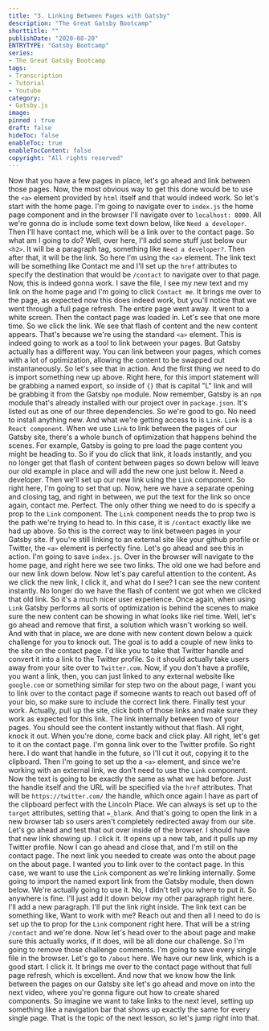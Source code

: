 ```yaml
---
title: "3. Linking Between Pages with Gatsby"
description: "The Great Gatsby Bootcamp"
shorttitle: ""
publishDate: "2020-08-20"
ENTRYTYPE: "Gatsby Bootcamp"
series:
- The Great Gatsby Bootcamp
tags: 
- Transcription
- Tutorial
- Youtube
category: 
- Gatsby.js
image: 
pinned : true
draft: false
hideToc: false
enableToc: true
enableTocContent: false
copyright: "All rights reserved"
---
```


Now that you have a few pages in place, let's go ahead and link between those pages.
Now, the most obvious way to get this done would be to use the `<a>` element provided by `html` itself and that would indeed work.
So let's start with the home page.
I'm going to navigate over to `index.js` the home page component and in the browser I'll navigate over to `localhost: 8000`.
All we're gonna do is include some text down below, like `Need a developer`.
Then I'll have contact me, which will be a link over to the contact page.
So what am I going to do? Well, over here, I'll add some stuff just below our `<h2>`.
It will be a paragraph tag, something like `Need a developer?`.
Then after that, it will be the link.
So here I'm using the `<a>` element.
The link text will be something like Contact me and I'll set up the `href` attributes to specify the destination that would be ``/contact`` to navigate over to that page.
Now, this is indeed gonna work.
I save the file, I see my new text and my link on the home page and I'm going to click `Contact me`.
It brings me over to the page, as expected now this does indeed work, but you'll notice that we went through a full page refresh.
The entire page went away.
It went to a white screen.
Then the contact page was loaded in.
Let's see that one more time.
So we click the link.
We see that flash of content and the new content appears.
That's because we're using the standard `<a>` element.
This is indeed going to work as a tool to link between your pages.
But Gatsby actually has a different way.
You can link between your pages, which comes with a lot of optimization, allowing the content to be swapped out instantaneously.
So let's see that in action.
And the first thing we need to do is import something new up above.
Right here, for this import statement will be grabbing a named export, so inside of `{}` that is capital "L" link and will be grabbing it from the Gatsby `npm` module.
Now remember, Gatsby is an `npm` module that's already installed with our project over in `package.json`.
It's listed out as one of our three dependencies.
So we're good to go.
No need to install anything new.
And what we're getting access to is `Link`.
`Link` is a `React component`.
When we use `Link` to link between the pages of our Gatsby site, there's a whole bunch of optimization that happens behind the scenes.
For example, Gatsby is going to pre load the page content you might be heading to.
So if you do click that link, it loads instantly, and you no longer get that flash of content between pages so down below will leave our old example in place and will add the new one just below it.
Need a developer.
Then we'll set up our new link using the  `Link` component.
So right here, I'm going to set that up.
Now, here we have a separate opening and closing tag, and right in between, we put the text for the link so once again, contact me.
Perfect.
The only other thing we need to do is specify a prop to the  `Link` component.
The  `Link` component needs the to prop two is the path we're trying to head to.
In this case, it is `/contact` exactly like we had up above.
So this is the correct way to link between pages in your Gatsby site.
If you're still linking to an external site like your github profile or Twitter, the `<a>` element is perfectly fine.
Let's go ahead and see this in action.
I'm going to save `index.js`.
Over in the browser will navigate to the home page, and right here we see two links.
The old one we had before and our new link down below.
Now let's pay careful attention to the content.
As we click the new link, I click it, and what do I see? I can see the new content instantly.
No longer do we have the flash of content we got when we clicked that old link.
So it's a much nicer user experience.
Once again, when using `Link` Gatsby performs all sorts of optimization is behind the scenes to make sure the new content can be showing in what looks like riel time.
Well, let's go ahead and remove that first, a solution which wasn't working so well.
And with that in place, we are done with new content down below a quick challenge for you to knock out.
The goal is to add a couple of new links to the site on the contact page.
I'd like you to take that Twitter handle and convert it into a link to the Twitter profile.
So it should actually take users away from your site over to `Twitter.com`.
Now, if you don't have a profile, you want a link, then, you can just linked to any external website like `google.com` or something similar for step two on the about page, I want you to link over to the contact page if someone wants to reach out based off of your bio, so make sure to include the correct link there.
Finally test your work.
Actually, pull up the site, click both of those links and make sure they work as expected for this link.
The link internally between two of your pages.
You should see the content instantly without that flash.
All right, knock it out.
When you're done, come back and click play.
All right, let's get to it on the contact page.
I'm gonna link over to the Twitter profile.
So right here.
I do want that handle in the future, so I'll cut it out, copying it to the clipboard.
Then I'm going to set up the a `<a>` element, and since we're working with an external link, we don't need to use the `Link` component.
Now the text is going to be exactly the same as what we had before.
Just the handle itself and the URL will be specified via the `href` attributes.
That will be `https://twitter.com/` the handle, which once again I have as part of the clipboard perfect with the Lincoln Place.
We can always is set up to the `target` attributes, setting that `=_blank`.
And that's going to open the link in a new browser tab so users aren't completely redirected away from our site.
Let's go ahead and test that out over inside of the browser.
I should have that new link showing up.
I click it.
It opens up a new tab, and it pulls up my Twitter profile.
Now I can go ahead and close that, and I'm still on the contact page.
The next link you needed to create was onto the about page on the about page.
I wanted you to link over to the contact page.
In this case, we want to use the  `Link` component as we're linking internally.
Some going to import the named export link from the Gatsby module, then down below.
We're actually going to use it.
No, I didn't tell you where to put it.
So anywhere is fine.
I'll just add it down below my other paragraph right here.
I'll add a new paragraph.
I'll put the link right inside.
The link text can be something like, Want to work with me? Reach out and then all I need to do is set up the to prop for the `Link` component right here.
That will be a string `/contact` and we're done.
Now let's head over to the about page and make sure this actually works, if it does, will be all done our challenge.
So I'm going to remove those challenge comments.
I'm going to save every single file in the browser.
Let's go to `/about` here.
We have our new link, which is a good start.
I click it.
It brings me over to the contact page without that full page refresh, which is excellent.
And now that we know how the link between the pages on our Gatsby site let's go ahead and move on into the next video, where you're gonna figure out how to create shared components.
So imagine we want to take links to the next level, setting up something like a navigation bar that shows up exactly the same for every single page.
That is the topic of the next lesson, so let's jump right into that.
